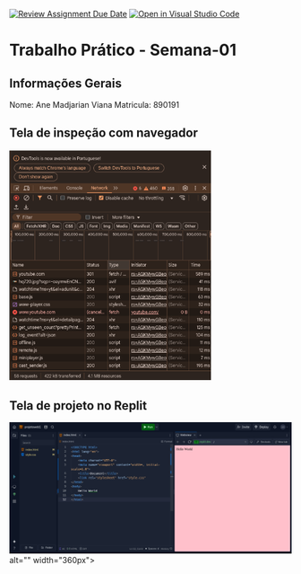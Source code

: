 [![Review Assignment Due Date](https://classroom.github.com/assets/deadline-readme-button-22041afd0340ce965d47ae6ef1cefeee28c7c493a6346c4f15d667ab976d596c.svg)](https://classroom.github.com/a/egWsXDcZ)
[![Open in Visual Studio Code](https://classroom.github.com/assets/open-in-vscode-2e0aaae1b6195c2367325f4f02e2d04e9abb55f0b24a779b69b11b9e10269abc.svg)](https://classroom.github.com/online_ide?assignment_repo_id=18221868&assignment_repo_type=AssignmentRepo)
# Trabalho Prático - Semana-01

## Informações Gerais
Nome: Ane Madjarian Viana
Matricula: 890191

## Tela de inspeção com navegador
<img src="ferramentasdodesenvolvedor.png" alt="" width="360px">

## Tela de projeto no Replit
<img src="replit.png"> alt="" width="360px">
